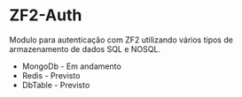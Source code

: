 ZF2-Auth
====

Modulo para autenticação com ZF2 utilizando vários tipos de armazenamento de dados SQL e NOSQL.
- MongoDb - Em andamento
- Redis - Previsto
- DbTable - Previsto

